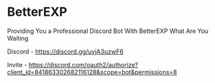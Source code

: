 # BetterEXP
Providing You a Professional Discord Bot With BetterEXP What Are You Waiting

Discord - https://discord.gg/uvjA3uzwF6

Invite - https://discord.com/oauth2/authorize?client_id=841863302682116128&scope=bot&permissions=8
